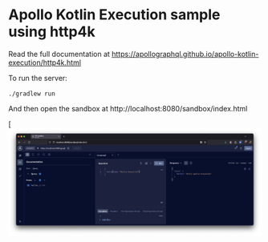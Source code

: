 # Apollo Kotlin Execution sample using http4k

Read the full documentation at https://apollographql.github.io/apollo-kotlin-execution/http4k.html

To run the server:

```
./gradlew run
```

And then open the sandbox at http://localhost:8080/sandbox/index.html

[![Apollo Sandbox](https://github.com/apollographql/apollo-kotlin-execution/blob/main/Writerside/images/sandbox.png?raw=true)